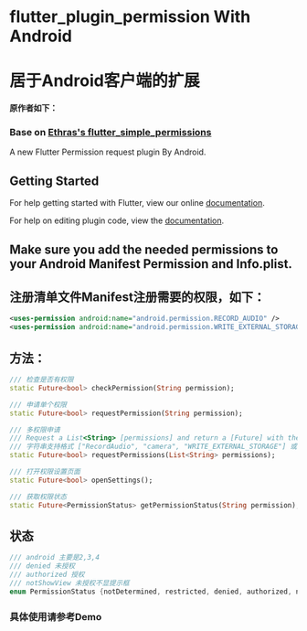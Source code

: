 # flutter_plugin_permission With Android
# 居于Android客户端的扩展
**原作者如下：**
### Base on [Ethras's flutter_simple_permissions](https://github.com/Ethras/flutter_simple_permissions)


A new Flutter Permission request plugin By Android.

## Getting Started

For help getting started with Flutter, view our online
[documentation](https://flutter.io/).

For help on editing plugin code, view the [documentation](https://flutter.io/platform-plugins/#edit-code).

## Make sure you add the needed permissions to your Android Manifest Permission and Info.plist.
## 注册清单文件Manifest注册需要的权限，如下：
```xml
<uses-permission android:name="android.permission.RECORD_AUDIO" />
<uses-permission android:name="android.permission.WRITE_EXTERNAL_STORAGE" />
```
## 方法：
```dart
/// 检查是否有权限
static Future<bool> checkPermission(String permission);

/// 申请单个权限
static Future<bool> requestPermission(String permission);

/// 多权限申请
/// Request a List<String> [permissions] and return a [Future] with the result
/// 字符串支持格式 ["RecordAudio", "camera", "WRITE_EXTERNAL_STORAGE"] 或者字符带"android.permission.{XXX}"
static Future<bool> requestPermissions(List<String> permissions);

/// 打开权限设置页面
static Future<bool> openSettings();

/// 获取权限状态
static Future<PermissionStatus> getPermissionStatus(String permission);

```
## 状态
```dart
/// android 主要是2,3,4
/// denied 未授权
/// authorized 授权
/// notShowView 未授权不显提示框
enum PermissionStatus {notDetermined, restricted, denied, authorized, notShowView}
```

### 具体使用请参考Demo



